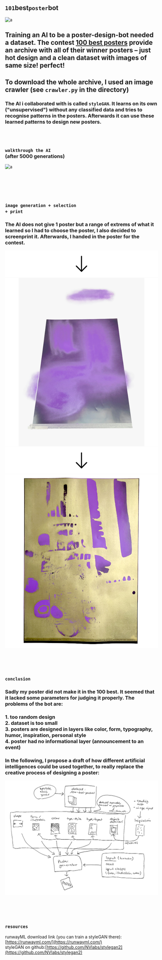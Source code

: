 ## `101`best`poster`bot

![a](img/poster-archive-1.gif)

## Training an AI to be a poster-design-bot needed a dataset. The contest [100 best posters](https://100-beste-plakate.de/) provide an archive with all of their winner posters – just hot design and a clean dataset with images of same size! perfect!
## To download the whole archive, I used an image crawler (see `crawler.py` in the directory)


### The AI i collaborated with is called `styleGAN`. It learns on its own ("unsupervised") without any classified data and tries to recognise patterns in the posters. Afterwards it can use these learned patterns to design new posters.   
<br><br>

### `walkthrough the AI` <br> (after 5000 generations)
![a](img/poster-03.gif)    
<br><br><br><br><br>


### `image generation + selection` <br>`+ print`
### The AI does not give 1 poster but a range of extrems of what it learned so I had to choose the poster, I also decided to screenprint it. Afterwards, I handed in the poster for the contest. 


![a](img/arrow-down-3.jpg)   
![a](img/IMG_1021.jpg)   
![a](img/arrow-down-3.jpg)   
![a](img/IMG_1076-2.jpg)


<br><br><br>


### `conclusion`
### Sadly my poster did not make it in the 100 best. It seemed that it lacked some parameters for judging it properly. The problems of the bot are:   
### 1. too random design <br>2. dataset is too small <br>3. posters are designed in layers like color, form, typography, humor, inspiration, personal style <br>4. poster had no informational layer (announcement to an event)
### In the following, I propose a draft of how different artificial intelligences could be used together, to really replace the creative process of designing a poster:
![a](img/proposal-poster-bot.png)
<br><br><br><br><br>


### `resources`
runwayML download link (you can train a styleGAN there): [https://runwayml.com/](https://runwayml.com/)<br>
styleGAN on github:[https://github.com/NVlabs/stylegan2](https://github.com/NVlabs/stylegan2)
